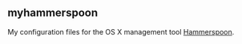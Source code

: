 ## myhammerspoon

My configuration files for the OS X management tool [Hammerspoon](http://www.hammerspoon.org/).
